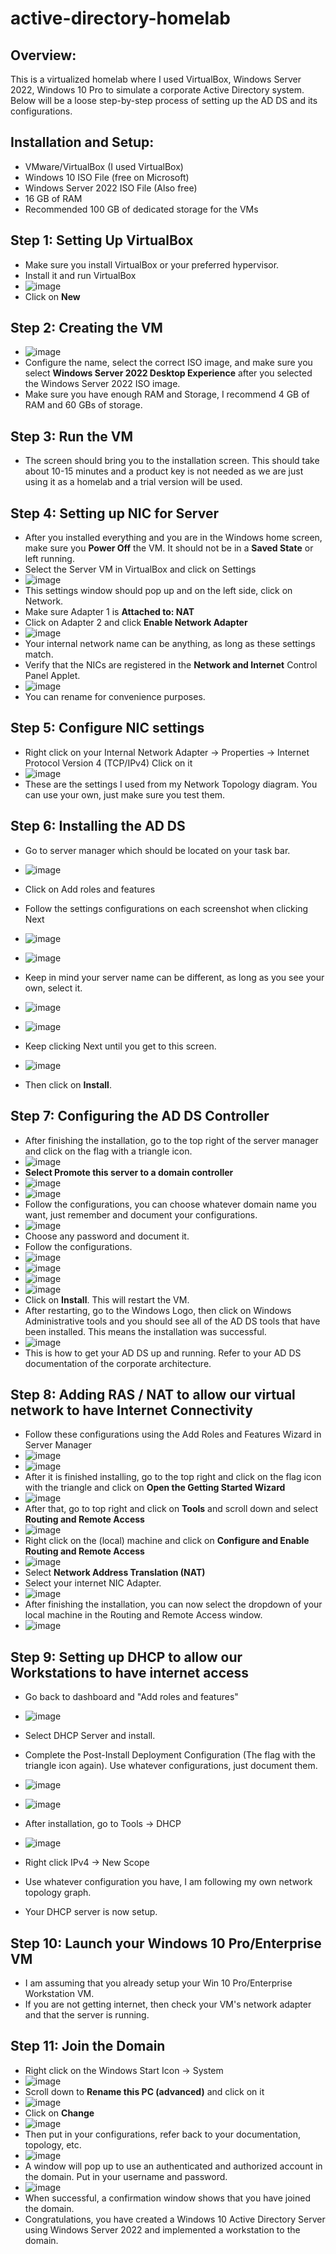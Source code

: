 # active-directory-homelab

## Overview:
This is a virtualized homelab where I used VirtualBox, Windows Server 2022, Windows 10 Pro to simulate a corporate Active Directory system. Below will be a loose step-by-step process of setting up the AD DS and its configurations.

## Installation and Setup:
- VMware/VirtualBox (I used VirtualBox)
- Windows 10 ISO File (free on Microsoft)
- Windows Server 2022 ISO File (Also free)
- 16 GB of RAM
- Recommended 100 GB of dedicated storage for the VMs

## Step 1: Setting Up VirtualBox
- Make sure you install VirtualBox or your preferred hypervisor.
- Install it and run VirtualBox
- ![image](https://github.com/user-attachments/assets/38f7088c-6351-4576-acad-d9a8c516d07f)
- Click on **New**

## Step 2: Creating the VM
- ![image](https://github.com/user-attachments/assets/0e9d7ad6-e982-4610-9e4c-7888f9ca37f2)
- Configure the name, select the correct ISO image, and make sure you select **Windows Server 2022 Desktop Experience** after you selected the Windows Server 2022 ISO image.
- Make sure you have enough RAM and Storage, I recommend 4 GB of RAM and 60 GBs of storage.

## Step 3: Run the VM
- The screen should bring you to the installation screen. This should take about 10-15 minutes and a product key is not needed as we are just using it as a homelab and a trial version will be used.

## Step 4: Setting up NIC for Server
- After you installed everything and you are in the Windows home screen, make sure you **Power Off** the VM. It should not be in a **Saved State** or left running.
- Select the Server VM in VirtualBox and click on Settings
- ![image](https://github.com/user-attachments/assets/be81fc6c-84c6-4c7c-94a7-818d5af7f137)
- This settings window should pop up and on the left side, click on Network.
- Make sure Adapter 1 is **Attached to: NAT**
- Click on Adapter 2 and click **Enable Network Adapter**
- ![image](https://github.com/user-attachments/assets/8088ab03-caf2-42a7-a791-9b11c40b8e38)
- Your internal network name can be anything, as long as these settings match.
- Verify that the NICs are registered in the **Network and Internet** Control Panel Applet.
- ![image](https://github.com/user-attachments/assets/67bb52e4-766c-4ba5-8075-744a4e5446d3)
- You can rename for convenience purposes.
## Step 5: Configure NIC settings
- Right click on your Internal Network Adapter -> Properties -> Internet Protocol Version 4 (TCP/IPv4) Click on it
- ![image](https://github.com/user-attachments/assets/5e75eb23-1880-4ed5-bd28-734f7fbb54bc)
- These are the settings I used from my Network Topology diagram. You can use your own, just make sure you test them.

## Step 6: Installing the AD DS
- Go to server manager which should be located on your task bar.
- ![image](https://github.com/user-attachments/assets/3b0c70cb-155f-450d-b690-ce9fcf61781f)
- Click on Add roles and features
- Follow the settings configurations on each screenshot when clicking Next
- ![image](https://github.com/user-attachments/assets/9bf871a8-008a-4e89-9972-f5c178b4d0fd)
- ![image](https://github.com/user-attachments/assets/d0c90981-8cea-47eb-8492-429796030b14)
- Keep in mind your server name can be different, as long as you see your own, select it.
- ![image](https://github.com/user-attachments/assets/04efc61d-d52a-4e18-82ff-1e6ee54eb20b)
- ![image](https://github.com/user-attachments/assets/d73bc153-1c1a-4131-82aa-9f4358d82fa7)

- Keep clicking Next until you get to this screen.
- ![image](https://github.com/user-attachments/assets/9c205891-307e-4ee5-8145-bff97dbef74d)
- Then click on **Install**.

## Step 7: Configuring the AD DS Controller
- After finishing the installation, go to the top right of the server manager and click on the flag with a triangle icon.
- ![image](https://github.com/user-attachments/assets/ac0af2d8-ed03-4ca0-8978-b3ca4b9dde30)
- **Select Promote this server to a domain controller**
- ![image](https://github.com/user-attachments/assets/6b5eff0b-570b-430f-8978-e1fee5a91b33)
- ![image](https://github.com/user-attachments/assets/3c3cc07b-0da0-4460-9780-c6e5c9841baf)
- Follow the configurations, you can choose whatever domain name you want, just remember and document your configurations.
- ![image](https://github.com/user-attachments/assets/c1534fcd-2255-4605-b9e5-76889ef21238)
- Choose any password and document it.
- Follow the configurations.
- ![image](https://github.com/user-attachments/assets/1a886d57-0ee5-4140-9d39-44471288da65)
- ![image](https://github.com/user-attachments/assets/9e031b8a-d5c8-48d4-8e85-a76ccace4f6c)
- ![image](https://github.com/user-attachments/assets/74fd9633-4991-4800-a342-ec868cfddc97)
- ![image](https://github.com/user-attachments/assets/6e64fbf7-a12b-4191-9188-e413cc88a71d)
- Click on **Install**. This will restart the VM.
- After restarting, go to the Windows Logo, then click on Windows Administrative tools and you should see all of the AD DS tools that have been installed. This means the installation was successful.
- ![image](https://github.com/user-attachments/assets/aa9dad9e-67bb-4678-bd8b-37bf046f76f1)
- This is how to get your AD DS up and running. Refer to your AD DS documentation of the corporate architecture.

## Step 8: Adding RAS / NAT to allow our virtual network to have Internet Connectivity
- Follow these configurations using the Add Roles and Features Wizard in Server Manager
- ![image](https://github.com/user-attachments/assets/f5ac0e03-b009-4085-a3c8-f2bf1793c32a)
- ![image](https://github.com/user-attachments/assets/f15c864d-6fcb-459d-9147-10a35884582b)
- After it is finished installing, go to the top right and click on the flag icon with the triangle and click on **Open the Getting Started Wizard**
- ![image](https://github.com/user-attachments/assets/1ab84a07-4d0b-4a90-8ef5-285cb29315ea)
- After that, go to top right and click on **Tools** and scroll down and select **Routing and Remote Access**
- ![image](https://github.com/user-attachments/assets/2dee0600-b40d-4010-b177-09e90a73a19b)
- Right click on the (local) machine and click on **Configure and Enable Routing and Remote Access**
- ![image](https://github.com/user-attachments/assets/56bdeb68-de6d-4b8b-8a21-a9ded5d0255e)
- Select **Network Address Translation (NAT)**
- Select your internet NIC Adapter.
- ![image](https://github.com/user-attachments/assets/d57fcc09-8e99-4c6f-a229-deee6fc46e30)
- After finishing the installation, you can now select the dropdown of your local machine in the Routing and Remote Access window.
- ![image](https://github.com/user-attachments/assets/4ae73ac4-4274-4d57-b877-b5a445466eb6)

## Step 9: Setting up DHCP to allow our Workstations to have internet access
- Go back to dashboard and "Add roles and features"
- ![image](https://github.com/user-attachments/assets/00b183a6-9ccc-4063-ba4e-1b6dbaa28830)
-  Select DHCP Server and install.
-  Complete the Post-Install Deployment Configuration (The flag with the triangle icon again). Use whatever configurations, just document them.
-  ![image](https://github.com/user-attachments/assets/76cca70c-a555-41ae-a7c1-f675c9627f6b)

-  ![image](https://github.com/user-attachments/assets/f5c4ee93-35e8-4357-a615-e59940aba5ca)
-  After installation, go to Tools -> DHCP
-  ![image](https://github.com/user-attachments/assets/6640be19-98dc-41a7-826d-86000ec8c8eb)
-  Right click IPv4 -> New Scope
-  Use whatever configuration you have, I am following my own network topology graph.
-  Your DHCP server is now setup.

## Step 10: Launch your Windows 10 Pro/Enterprise VM
- I am assuming that you already setup your Win 10 Pro/Enterprise Workstation VM.
- If you are not getting internet, then check your VM's network adapter and that the server is running.

## Step 11: Join the Domain
- Right click on the Windows Start Icon -> System
- ![image](https://github.com/user-attachments/assets/eada1c1c-9666-4d8b-847d-eb06a14fc83e)
- Scroll down to **Rename this PC (advanced)** and click on it
- ![image](https://github.com/user-attachments/assets/6b7e0f2c-04ab-4879-94c2-11ffe0c5b910)
- Click on **Change**
- ![image](https://github.com/user-attachments/assets/38c4f147-6d92-44c7-b887-3ef77b5ed635)
- Then put in your configurations, refer back to your documentation, topology, etc.
- ![image](https://github.com/user-attachments/assets/8fc9b3e2-3d8e-456e-8a6a-742462798be2)
- A window will pop up to use an authenticated and authorized account in the domain. Put in your username and password.
- ![image](https://github.com/user-attachments/assets/b1909d15-9580-4920-9699-1b120ba1f3e7)
- When successful, a confirmation window shows that you have joined the domain.
- Congratulations, you have created a Windows 10 Active Directory Server using Windows Server 2022 and implemented a workstation to the domain.





